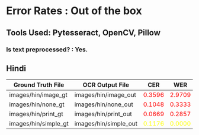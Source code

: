 # Error Rates : Out of the box

## Tools Used: Pytesseract, OpenCV, Pillow
### Is text preprocessed? : Yes.


## Hindi




| Ground Truth File      | OCR Output File       | CER                                         | WER                                         |
|------------------------|------------------------|---------------------------------------------|---------------------------------------------|
| images/hin/image_gt    | images/hin/image_out   | <span style="color: red;">0.3596</span>    | <span style="color: red;">2.9709</span>    |
| images/hin/none_gt     | images/hin/none_out    | <span style="color: red;">0.1048</span>    | <span style="color: red;">0.3333</span>    |
| images/hin/print_gt    | images/hin/print_out   | <span style="color: red;">0.0669</span>    | <span style="color: red;">0.2857</span>    |
| images/hin/simple_gt   | images/hin/simple_out  | <span style="color: yellow;">0.1176</span> | <span style="color: yellow;">0.0000</span> |
